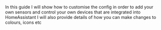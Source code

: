 In this guide I will show how to customise the config in order to add your own sensors and control your own devices that are integrated into HomeAssistant I will also provide details of how you can make changes to colours, icons etc
